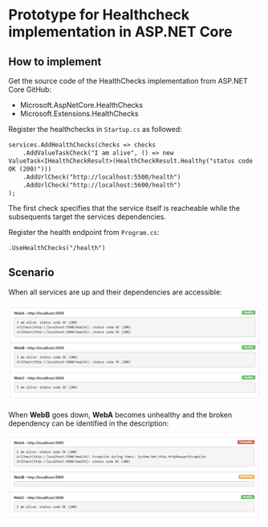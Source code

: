 # Prototype for Healthcheck implementation in ASP.NET Core

## How to implement

Get the source code of the HealthChecks implementation from ASP.NET Core GitHub:

- Microsoft.AspNetCore.HealthChecks
- Microsoft.Extensions.HealthChecks

Register the healthchecks in `Startup.cs` as followed:

```
services.AddHealthChecks(checks => checks
    .AddValueTaskCheck("I am alive", () => new ValueTask<IHealthCheckResult>(HealthCheckResult.Healthy("status code OK (200)")))
    .AddUrlCheck("http://localhost:5500/health")
    .AddUrlCheck("http://localhost:5600/health")
);
```

The first check specifies that the service itself is reacheable while the subsequents target the services dependencies.

Register the health endpoint from `Program.cs`:

```
.UseHealthChecks("/health")
```

## Scenario

When all services are up and their dependencies are accessible:

![healthy](https://raw.githubusercontent.com/Kimserey/HealthCheckTest/master/healthy.PNG)

When __WebB__ goes down, __WebA__ becomes unhealthy and the broken dependency can be identified in the description:

![unhealthy](https://raw.githubusercontent.com/Kimserey/HealthCheckTest/master/unhealthy.PNG)